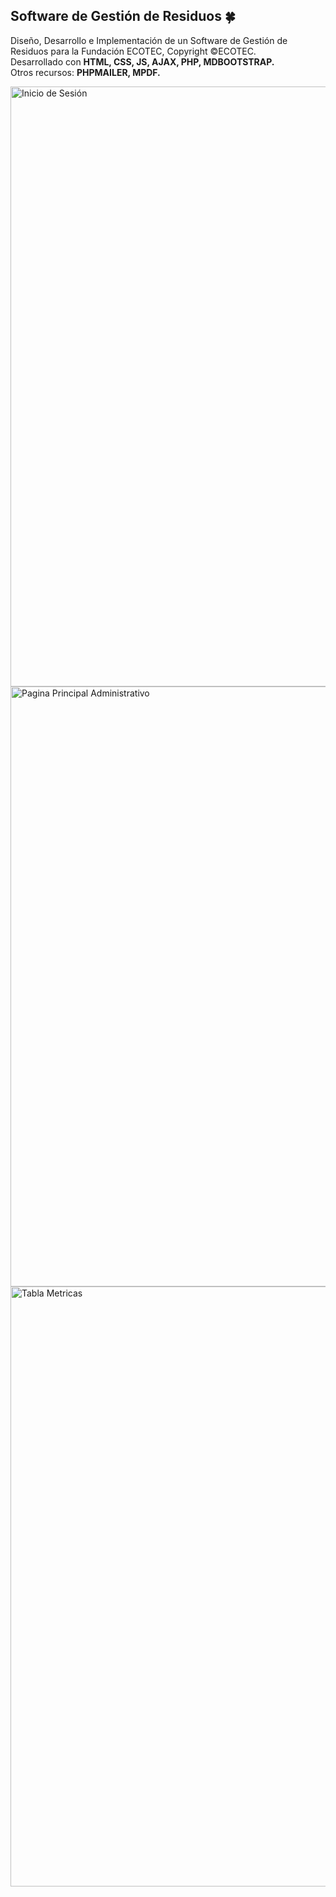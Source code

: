 ## Software de Gestión de Residuos 🍀
Diseño, Desarrollo e Implementación de un Software de Gestión de Residuos para la Fundación ECOTEC, Copyright ©ECOTEC. <br />
Desarrollado con <b>HTML, CSS, JS, AJAX, PHP, MDBOOTSTRAP.</b> <br />
Otros recursos: <b>PHPMAILER, MPDF.</b>

<img width="960" alt="Inicio de Sesión" src="https://user-images.githubusercontent.com/77124647/143719989-1dd38033-0131-4cf9-97ba-fe7a63095add.png">
<img width="960" alt="Pagina Principal Administrativo" src="https://user-images.githubusercontent.com/77124647/143720000-4e32df9c-9a46-4996-aab8-18a25cc0d2bb.png">
<img width="960" alt="Tabla Metricas" src="https://user-images.githubusercontent.com/77124647/143720004-f8bfb7bd-e86d-40ac-8555-a0f2fea61003.png">

